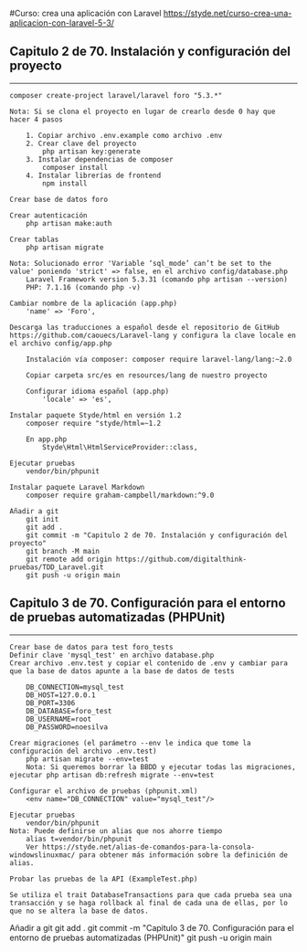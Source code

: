 #Curso: crea una aplicación con Laravel
https://styde.net/curso-crea-una-aplicacion-con-laravel-5-3/

## Capitulo 2 de 70. Instalación y configuración del proyecto
-------------------------------------------------------------
    composer create-project laravel/laravel foro "5.3.*"

    Nota: Si se clona el proyecto en lugar de crearlo desde 0 hay que hacer 4 pasos

        1. Copiar archivo .env.example como archivo .env
        2. Crear clave del proyecto
            php artisan key:generate
        3. Instalar dependencias de composer
            composer install
        4. Instalar librerías de frontend
            npm install

    Crear base de datos foro

    Crear autenticación
        php artisan make:auth

    Crear tablas
        php artisan migrate

    Nota: Solucionado error 'Variable ‘sql_mode’ can’t be set to the value' poniendo 'strict' => false, en el archivo config/database.php
        Laravel Framework version 5.3.31 (comando php artisan --version)
        PHP: 7.1.16 (comando php -v)

    Cambiar nombre de la aplicación (app.php)
        'name' => 'Foro',

    Descarga las traducciones a español desde el repositorio de GitHub https://github.com/caouecs/Laravel-lang y configura la clave locale en el archivo config/app.php

        Instalación vía composer: composer require laravel-lang/lang:~2.0

        Copiar carpeta src/es en resources/lang de nuestro proyecto

        Configurar idioma español (app.php)
            'locale' => 'es',

    Instalar paquete Styde/html en versión 1.2
        composer require "styde/html=~1.2

        En app.php
            Styde\Html\HtmlServiceProvider::class,

    Ejecutar pruebas
        vendor/bin/phpunit

    Instalar paquete Laravel Markdown
        composer require graham-campbell/markdown:^9.0

    Añadir a git
        git init
        git add .
        git commit -m "Capitulo 2 de 70. Instalación y configuración del proyecto"
        git branch -M main
        git remote add origin https://github.com/digitalthink-pruebas/TDD_Laravel.git
        git push -u origin main

## Capitulo 3 de 70. Configuración para el entorno de pruebas automatizadas (PHPUnit)
-------------------------------------------------------------------------------------
    Crear base de datos para test foro_tests
    Definir clave 'mysql_test' en archivo database.php
    Crear archivo .env.test y copiar el contenido de .env y cambiar para que la base de datos apunte a la base de datos de tests

        DB_CONNECTION=mysql_test
        DB_HOST=127.0.0.1
        DB_PORT=3306
        DB_DATABASE=foro_test
        DB_USERNAME=root
        DB_PASSWORD=noesilva

    Crear migraciones (el parámetro --env le indica que tome la configuración del archivo .env.test)
        php artisan migrate --env=test
        Nota: Si queremos borrar la BBDD y ejecutar todas las migraciones, ejecutar php artisan db:refresh migrate --env=test

    Configurar el archivo de pruebas (phpunit.xml)
        <env name="DB_CONNECTION" value="mysql_test"/>

    Ejecutar pruebas
        vendor/bin/phpunit
    Nota: Puede definirse un alias que nos ahorre tiempo
        alias t=vendor/bin/phpunit
        Ver https://styde.net/alias-de-comandos-para-la-consola-windowslinuxmac/ para obtener más información sobre la definición de alias.

    Probar las pruebas de la API (ExampleTest.php)

    Se utiliza el trait DatabaseTransactions para que cada prueba sea una transacción y se haga rollback al final de cada una de ellas, por lo que no se altera la base de datos.

   Añadir a git
        git add .
        git commit -m "Capitulo 3 de 70. Configuración para el entorno de pruebas automatizadas (PHPUnit)"
        git push -u origin main
